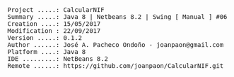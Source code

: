 <pre>
Project .....: CalcularNIF
Summary .....: Java 8 | Netbeans 8.2 | Swing [ Manual ] #06
Creation ....: 15/05/2017
Modification : 22/09/2017
Version .....: 0.1.2
Author ......: José A. Pacheco Ondoño - joanpaon@gmail.com
Platform ....: Java 8
IDE .........: NetBeans 8.2
Remote ......: https://github.com/joanpaon/CalcularNIF.git
</pre>
